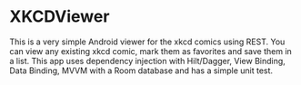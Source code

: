 # XKCDViewer
This is a very simple Android viewer for the xkcd comics using REST. You can view any existing xkcd comic, mark them as favorites and save them in a list. This app uses dependency injection with Hilt/Dagger, View Binding, Data Binding, MVVM with a Room database and has a simple unit test.
